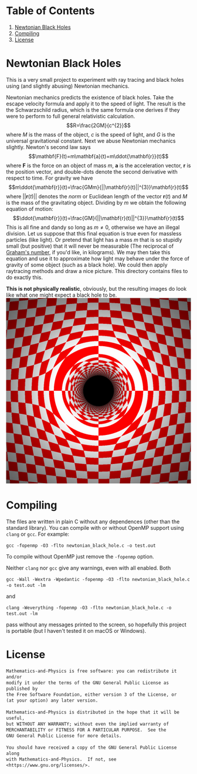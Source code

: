 # Table of Contents
1. [Newtonian Black Holes](#nbh)
2. [Compiling](#compiling)
4. [License](#license)


# Newtonian Black Holes <a name="nbh"></a>
This is a very small project to experiment with ray tracing and
black holes using (and slightly abusing) Newtonian mechanics.

Newtonian mechanics predicts the existence of black holes.
Take the escape velocity formula and apply it to the speed of light.
The result is the the Schwarzschild radius, which is the same
formula one derives if they were to perform to full general
relativistic calculation.
$$R=\frac{2GM}{c^{2}}$$
where $M$ is the mass of the object, $c$ is the speed of light,
and $G$ is the universal gravitational constant. Next we abuse Newtonian
mechanics slightly. Newton's second law says
$$\mathbf{F}(t)=m\mathbf{a}(t)=m\ddot{\mathbf{r}}(t)$$
where $\mathbf{F}$ is the force on an object of mass $m$, $\mathbf{a}$ is
the acceleration vector, $\mathbf{r}$ is the position vector, and double-dots
denote the second derivative with respect to time. For gravity we have
$$m\ddot{\mathbf{r}}(t)=\frac{GMm}{||\mathbf{r}(t)||^{3}}\mathbf{r}(t)$$
where $||\mathbf{r}(t)||$ denotes the *norm* or Euclidean length of the
vector $\mathbf{r}(t)$ and $M$ is the mass of the gravitating object.
Dividing by $m$ we obtain the following equation of motion:
$$\ddot{\mathbf{r}}(t)=\frac{GM}{||\mathbf{r}(t)||^{3}}\mathbf{r}(t)$$
This is all fine and dandy so long as $m\ne{0}$, otherwise we have an
illegal division. Let us suppose that this final equation is true even for
massless particles (like light). Or pretend that light has a mass $m$ that
is so stupidly small (but positive) that it will never be measurable
(The reciprocal of [Graham's number](https://en.wikipedia.org/wiki/Graham%27s_number), if you'd like, in kilograms).
We may then take this equation and use it to approximate how light may
behave under the force of gravity of some object (such as a black hole).
We could then apply raytracing methods and draw a nice picture. This
directory contains files to do exactly this.

**This is not physically realistic**, obviously, but the resulting images
do look like what one might expect a black hole to be.
![Newtonian Black Hole](newtonian_black_hole.png "Newtonian Black Hole")

# Compiling
The files are written in plain C without any dependences (other than the
standard library). You can compile with or without OpenMP support using
`clang` or `gcc`. For example:
```
gcc -fopenmp -O3 -flto newtonian_black_hole.c -o test.out
```
To compile without OpenMP just remove the `-fopenmp` option.

Neither `clang` nor `gcc` give any warnings, even with all enabled. Both
```
gcc -Wall -Wextra -Wpedantic -fopenmp -O3 -flto newtonian_black_hole.c -o test.out -lm
```
and
```
clang -Weverything -fopenmp -O3 -flto newtonian_black_hole.c -o test.out -lm
```
pass without any messages printed to the screen, so hopefully this project is
portable (but I haven't tested it on macOS or Windows).

# License
    Mathematics-and-Physics is free software: you can redistribute it and/or
    modify it under the terms of the GNU General Public License as published by
    the Free Software Foundation, either version 3 of the License, or
    (at your option) any later version.

    Mathematics-and-Physics is distributed in the hope that it will be useful,
    but WITHOUT ANY WARRANTY; without even the implied warranty of
    MERCHANTABILITY or FITNESS FOR A PARTICULAR PURPOSE.  See the
    GNU General Public License for more details.

    You should have received a copy of the GNU General Public License along
    with Mathematics-and-Physics.  If not, see <https://www.gnu.org/licenses/>.
